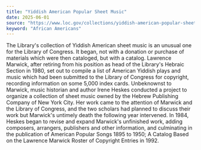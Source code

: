 ```yaml
---
title: "Yiddish American Popular Sheet Music"
date: 2025-06-01
source: "https://www.loc.gov/collections/yiddish-american-popular-sheet-music/about-this-collection/"
keyword: "African Americans"
---
```


The Library's collection of Yiddish American sheet music is an unusual one for the Library of Congress. It began, not with a donation or purchase of materials which were then cataloged, but with a catalog. Lawrence Marwick, after retiring from his position as head of the Library's Hebraic Section in 1980, set out to compile a list of American Yiddish plays and music which had been submitted to the Library of Congress for copyright, recording information on some 5,000 index cards. Unbeknownst to Marwick, music historian and author Irene Heskes conducted a project to organize a collection of sheet music owned by the Hebrew Publishing Company of New York City. Her work came to the attention of Marwick and the Library of Congress, and the two scholars had planned to discuss their work but Marwick's untimely death the following year intervened. In 1984, Heskes began to revise and expand Marwick's unfinished work, adding composers, arrangers, publishers and other information, and culminating in the publication of American Popular Songs 1895 to 1950; A Catalog Based on the Lawrence Marwick Roster of Copyright Entries in 1992.